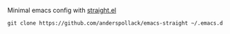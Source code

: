 Minimal emacs config with [straight.el](https://github.com/raxod502/straight.el)

```
git clone https://github.com/anderspollack/emacs-straight ~/.emacs.d
```
